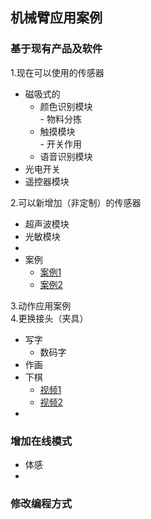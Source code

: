 ## 机械臂应用案例
### 基于现有产品及软件
1.现在可以使用的传感器  
+ 磁吸式的
    + 颜色识别模块  
          - 物料分拣
    + 触摸模块  
          - 开关作用
    + 语音识别模块
+ 光电开关
+ 遥控器模块

2.可以新增加（非定制）的传感器
<!--参考乐幻索尔机械臂-->
+ 超声波模块
+ 光敏模块
+ 
+ 案例  
    + [案例1](https://detail.tmall.com/item.htm?spm=a1z10.3-b.w4011-21399234421.59.5f34137dm6Sv6d&id=593056862268&rn=75b8f9362961a5c6ce8e410e7d91e0a2&abbucket=4)  
    + [案例2](https://detail.tmall.com/item.htm?spm=a1z10.3-b.w4011-21399234421.74.5f34137dm6Sv6d&id=593131686890&rn=75b8f9362961a5c6ce8e410e7d91e0a2&abbucket=4)
[]()

3.动作应用案例  
4.更换接头（夹具）
+ 写字  
    + 数码字
+ 作画
+ 下棋  
    + [视频1](http://www.iqiyi.com/w_19s6o72x7d.html)  
    + [视频2](https://www.bilibili.com/video/av46311066?from=search&seid=922047197493877245)
+ 



### 增加在线模式
<!--参考Aelos_Scratch在线模式-->
+ 体感
+ 

### 修改编程方式

